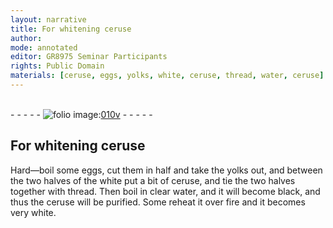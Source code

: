 ```yaml
---
layout: narrative
title: For whitening ceruse
author:
mode: annotated
editor: GR8975 Seminar Participants
rights: Public Domain
materials: [ceruse, eggs, yolks, white, ceruse, thread, water, ceruse]
---
```


 <br/>- - - - - <a href="http://gallica.bnf.fr/ark:/12148/btv1b10500001g/f26.image"><img src="../assets/photo-icon.png" alt="folio image: " style="display:inline-block; margin-bottom:-3px;"/>010v</a> - - - - - <br/> 
## For whitening <span class="material">ceruse</span>

 
  Hard—boil some <span class="material">eggs</span>, cut them in half and take the <span class="material">yolks</span> out, and between the two halves of the <span class="material">white</span> put a bit of <span class="material">ceruse</span>, and tie the two halves together with <span class="tool"><span class="material">thread</span></span>. Then boil in <span class="material_format">clear <span class="material">water</span></span>, and it will become black, and thus the <span class="material">ceruse</span> will be purified. Some reheat it over <span class="tool">fire</span> and it becomes very white. 
 